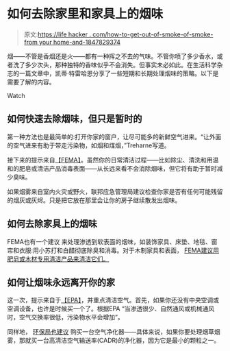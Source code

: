 # 如何去除家里和家具上的烟味

> 原文:[https://life hacker . com/how-to-get-out-of-smoke-of-smoke-from your home-and-1847829374](https://lifehacker.com/how-to-get-rid-of-the-smell-of-smoke-from-your-home-and-1847829374)

烟——不管是香烟还是火——都有一种挥之不去的气味。不管你喷了多少香水，或者洗了多少次头，那种独特的香味似乎不会消失。但事实未必如此。在生活科学杂志的一篇文章中，凯蒂·特雷哈恩分享了一些短期和长期处理烟味的策略。以下是需要了解的内容。

Watch

## 如何快速去除烟味，但只是暂时的

第一种方法也是最简单的:打开你家的窗户，让尽可能多的新鲜空气进来。“让外面的空气进来有助于带走污染物，如烟和煤烟，”Treharne写道。

接下来的提示来自[<u>【FEMA】</u>](http://www.ashdamage.com/FEMA%20Recommendations.pdf)。虽然你的日常清洁过程——比如除尘、清洗和用温和的肥皂或清洁产品消毒表面——从长远来看不会消除烟味，但它将有助于暂时减少臭味。

如果烟雾来自室内火灾或野火，联邦应急管理局建议检查你家是否有任何可能残留的烟灰或灰烬。只是把它放在那里会让你的房子继续散发出烟味。

## 如何去除家具上的烟味

FEMA也有一个建议 来处理渗透到软表面的烟味，如装饰家具、床垫、地毯、窗帘和衣服:用小苏打和白醋彻底除臭和消毒。对于木制家具和表面， [FEMA建议用肥皂或木材专用清洁产品来清洁它们。](http://www.ashdamage.com/FEMA%20Recommendations.pdf)

## 如何让烟味永远离开你的家

这一次，提示来自于[<u>【EPA】</u>](https://www.epa.gov/sites/default/files/2018-07/documents/residential_air_cleaners_-_a_technical_summary_3rd_edition.pdf)，并重点清洁空气。首先，如果你还没有中央空调或空调设备，也许是时候买一个了。根据EPA “当渗透很少、自然通风或机械通风时，空气交换率很低，污染物水平会增加”。

同样地， [环保局也建议](https://www.epa.gov/indoor-air-quality-iaq/introduction-indoor-air-quality#vent) 购买一台空气净化器——具体来说，如果你要处理烟草烟雾，那就买一台高清洁空气输送率(CADR)的净化器，因为它是最小的颗粒之一。